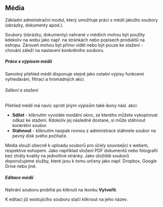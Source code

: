 ## Média

Základní administrační modul, který umožňuje práci s médii jakožto soubory (obrázky, dokumenty apod.). 

Soubory (obrázky, dokumenty) nahrané v médiích mohou být použity kdekoliv na webu jako např. na stránkách nebo popisech produktů na eshopu. Zároveň mohou být přímo vidět nebo být pouze ke stažení - chování záleží na nastavení konkrétního souboru.


##### Práce s výpisem médií

Samotný přehled médií disponuje stejně jako ostatní výpisy  funkcemi vyhledávání, filtrací a hromadných akcí.

###### Sdílení a stažení

Přehled médií má navíc oproti jiným výpisům také ikony násl. akcí:

+ **Sdílet** - kliknutím vyvoláte modální okno, ze kterého můžete vykopírovat odkaz ke stažení. Kdokoliv jej následně dostane, si může stáhnout konkrétní soubor.
+ **Stáhnout** - kliknutím naopak rovnou z administrace stáhnete soubor na pevný disk svého počítače. 

Média slouží obecně k uploadu souborů pro účely související s webem, respektive eshopem. Jako například vložení PDF dokumentů nebo fotografií bez ztráty kvality na jednotlivé stránky. Jako úložiště souborů doporučujeme služby, které jsou k tomu určeny jako např. Dropbox, Google Drive nebo jiné.


##### Editace médií 

Nahrání souboru probíhá po kliknutí na ikonku **Vytvořit**. 

K editaci již existujícího souboru stačí kliknout na jeho název.
